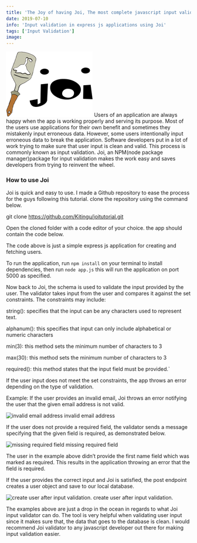 ```yaml
---
title: 'The Joy of having Joi, The most complete javascript input validation library'
date: 2019-07-10
info: 'Input validation in express js applications using Joi'
tags: ['Input Validation']
image:
---
```


![joi](featured-image.png)
Users of an application are always happy when the app is working properly and serving its purpose. Most of the users use applications for their own benefit and sometimes they mistakenly input erroneous data. However, some users intentionally input erroneous data to break the application. Software developers put in a lot of work trying to make sure that user input is clean and valid. This process is commonly known as input validation. Joi, an NPM(node package manager)package for input validation makes the work easy and saves developers from trying to reinvent the wheel.

### How to use Joi

Joi is quick and easy to use. I made a Github repository to ease the process for the guys following this tutorial. clone the repository using the command below.

git clone https://github.com/Kitingu/joitutorial.git

Open the cloned folder with a code editor of your choice. the app should contain the code below.

The code above is just a simple express js application for creating and fetching users.

To run the application, run `npm install` on your terminal to install dependencies, then run `node app.js` this will run the application on port 5000 as specified.

Now back to Joi, the schema is used to validate the input provided by the user. The validator takes input from the user and compares it against the set constraints. The constraints may include:

string(): specifies that the input can be any characters used to represent text.

alphanum(): this specifies that input can only include alphabetical or numeric characters

min(3): this method sets the minimum number of characters to 3

max(30): this method sets the minimum number of characters to 3

required(): this method states that the input field must be provided.\`

If the user input does not meet the set constraints, the app throws an error depending on the type of validation.

Example: If the user provides an invalid email, Joi throws an error notifying the user that the given email address is not valid.

![invalid email address](https://cdn-images-1.medium.com/max/800/1*gLXO4U--o3V2ZBXp0M6vYA.png)
invalid email address

If the user does not provide a required field, the validator sends a message specifying that the given field is required, as demonstrated below.

![missing required field](https://cdn-images-1.medium.com/max/800/1*nsQRUHb-yW-VWVy8lmot4Q.png)
missing required field

The user in the example above didn’t provide the first name field which was marked as required. This results in the application throwing an error that the field is required.

If the user provides the correct input and Joi is satisfied, the post endpoint creates a user object and save to our local database.

![create user after input validation.](https://cdn-images-1.medium.com/max/800/1*olQYOO6YTWLGKF6KCam-qw.png)
create user after input validation.

The examples above are just a drop in the ocean in regards to what Joi input validator can do. The tool is very helpful when validating user input since it makes sure that, the data that goes to the database is clean. I would recommend Joi validator to any javascript developer out there for making input validation easier.
